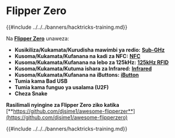 # Flipper Zero

{{#include ../../../banners/hacktricks-training.md}}

Na [**Flipper Zero**](https://flipperzero.one/) unaweza:

- **Kusikiliza/Kukamata/Kurudisha mawimbi ya redio:** [**Sub-GHz**](fz-sub-ghz.md)
- **Kusoma/Kukamata/Kufanana na kadi za NFC:** [**NFC**](fz-nfc.md)
- **Kusoma/Kukamata/Kufanana na lebo za 125kHz:** [**125kHz RFID**](fz-125khz-rfid.md)
- **Kusoma/Kukamata/Kutuma ishara za Infrared:** [**Infrared**](fz-infrared.md)
- **Kusoma/Kukamata/Kufanana na iButtons:** [**iButton**](../ibutton.md)
- **Tumia kama Bad USB**
- **Tumia kama funguo ya usalama (U2F)**
- **Cheza Snake**

**Rasilimali nyingine za Flipper Zero ziko katika** [**https://github.com/djsime1/awesome-flipperzer**](https://github.com/djsime1/awesome-flipperzero)

{{#include ../../../banners/hacktricks-training.md}}
